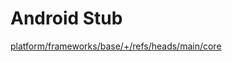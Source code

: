 # Android Stub

[platform/frameworks/base/+/refs/heads/main/core](https://android.googlesource.com/platform/frameworks/base/+/refs/heads/main/core/java)  